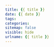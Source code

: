```yaml
---
title: {{ title }}
date: {{ date }}
tags:
categories:
sitemap: false
visible: hide
urlname: {{ title }}
---
```

